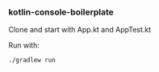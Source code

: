 ### kotlin-console-boilerplate

Clone and start with App.kt and AppTest.kt

Run with:
```
./gradlew run 
```
